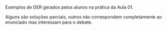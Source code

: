 Exemplos de DER gerados pelos alunos na prática da Aula 01. 

Alguns são soluções parciais, outros não correspondem completamente ao enunciado mas interessam para o debate. 
